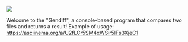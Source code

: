<a href="https://codeclimate.com/github/andreikhanau/frontend-project-lvl2/maintainability"><img src="https://api.codeclimate.com/v1/badges/a7f9be878cbda15d6ade/maintainability" /></a>

Welcome to the "Gendiff", a console-based program that compares two files and returns a result!
Example of usage:
https://asciinema.org/a/U2fLCr5SM4xWSir5lFs3XjeC1
